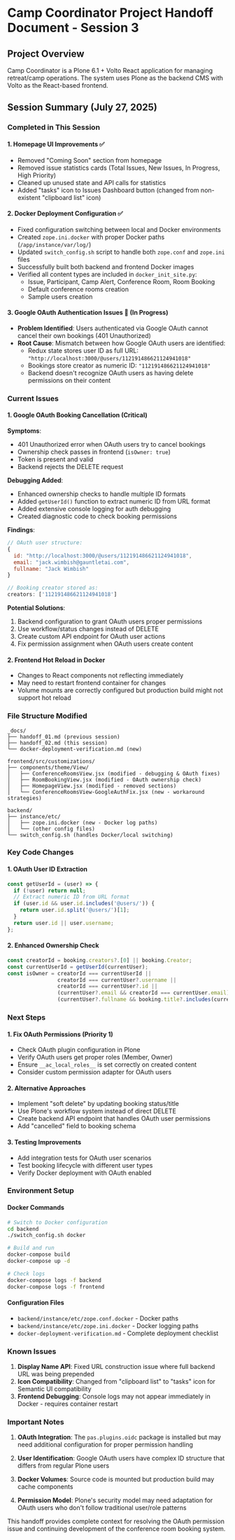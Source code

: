 # Camp Coordinator Project Handoff Document - Session 3

## Project Overview
Camp Coordinator is a Plone 6.1 + Volto React application for managing retreat/camp operations. The system uses Plone as the backend CMS with Volto as the React-based frontend.

## Session Summary (July 27, 2025)

### Completed in This Session

#### 1. Homepage UI Improvements ✅
- Removed "Coming Soon" section from homepage
- Removed issue statistics cards (Total Issues, New Issues, In Progress, High Priority)
- Cleaned up unused state and API calls for statistics
- Added "tasks" icon to Issues Dashboard button (changed from non-existent "clipboard list" icon)

#### 2. Docker Deployment Configuration ✅
- Fixed configuration switching between local and Docker environments
- Created `zope.ini.docker` with proper Docker paths (`/app/instance/var/log/`)
- Updated `switch_config.sh` script to handle both `zope.conf` and `zope.ini` files
- Successfully built both backend and frontend Docker images
- Verified all content types are included in `docker_init_site.py`:
  - Issue, Participant, Camp Alert, Conference Room, Room Booking
  - Default conference rooms creation
  - Sample users creation

#### 3. Google OAuth Authentication Issues 🔧 (In Progress)
- **Problem Identified**: Users authenticated via Google OAuth cannot cancel their own bookings (401 Unauthorized)
- **Root Cause**: Mismatch between how Google OAuth users are identified:
  - Redux state stores user ID as full URL: `"http://localhost:3000/@users/112191486621124941018"`
  - Bookings store creator as numeric ID: `"112191486621124941018"`
  - Backend doesn't recognize OAuth users as having delete permissions on their content

### Current Issues

#### 1. Google OAuth Booking Cancellation (Critical)
**Symptoms**:
- 401 Unauthorized error when OAuth users try to cancel bookings
- Ownership check passes in frontend (`isOwner: true`)
- Token is present and valid
- Backend rejects the DELETE request

**Debugging Added**:
- Enhanced ownership checks to handle multiple ID formats
- Added `getUserId()` function to extract numeric ID from URL format
- Added extensive console logging for auth debugging
- Created diagnostic code to check booking permissions

**Findings**:
```javascript
// OAuth user structure:
{
  id: "http://localhost:3000/@users/112191486621124941018",
  email: "jack.wimbish@gauntletai.com",
  fullname: "Jack Wimbish"
}

// Booking creator stored as:
creators: ['112191486621124941018']
```

**Potential Solutions**:
1. Backend configuration to grant OAuth users proper permissions
2. Use workflow/status changes instead of DELETE
3. Create custom API endpoint for OAuth user actions
4. Fix permission assignment when OAuth users create content

#### 2. Frontend Hot Reload in Docker
- Changes to React components not reflecting immediately
- May need to restart frontend container for changes
- Volume mounts are correctly configured but production build might not support hot reload

### File Structure Modified

```
_docs/
├── handoff_01.md (previous session)
├── handoff_02.md (this session)
└── docker-deployment-verification.md (new)

frontend/src/customizations/
├── components/theme/View/
│   ├── ConferenceRoomsView.jsx (modified - debugging & OAuth fixes)
│   ├── RoomBookingView.jsx (modified - OAuth ownership check)
│   ├── HomepageView.jsx (modified - removed sections)
│   └── ConferenceRoomsView-GoogleAuthFix.jsx (new - workaround strategies)

backend/
├── instance/etc/
│   ├── zope.ini.docker (new - Docker log paths)
│   └── (other config files)
└── switch_config.sh (handles Docker/local switching)
```

### Key Code Changes

#### 1. OAuth User ID Extraction
```javascript
const getUserId = (user) => {
  if (!user) return null;
  // Extract numeric ID from URL format
  if (user.id && user.id.includes('@users/')) {
    return user.id.split('@users/')[1];
  }
  return user.id || user.username;
};
```

#### 2. Enhanced Ownership Check
```javascript
const creatorId = booking.creators?.[0] || booking.Creator;
const currentUserId = getUserId(currentUser);
const isOwner = creatorId === currentUserId || 
                creatorId === currentUser?.username ||
                creatorId === currentUser?.id ||
                (currentUser?.email && creatorId === currentUser.email) ||
                (currentUser?.fullname && booking.title?.includes(currentUser.fullname));
```

### Next Steps

#### 1. Fix OAuth Permissions (Priority 1)
- Check OAuth plugin configuration in Plone
- Verify OAuth users get proper roles (Member, Owner)
- Ensure `__ac_local_roles__` is set correctly on created content
- Consider custom permission adapter for OAuth users

#### 2. Alternative Approaches
- Implement "soft delete" by updating booking status/title
- Use Plone's workflow system instead of direct DELETE
- Create backend API endpoint that handles OAuth user permissions
- Add "cancelled" field to booking schema

#### 3. Testing Improvements
- Add integration tests for OAuth user scenarios
- Test booking lifecycle with different user types
- Verify Docker deployment with OAuth enabled

### Environment Setup

#### Docker Commands
```bash
# Switch to Docker configuration
cd backend
./switch_config.sh docker

# Build and run
docker-compose build
docker-compose up -d

# Check logs
docker-compose logs -f backend
docker-compose logs -f frontend
```

#### Configuration Files
- `backend/instance/etc/zope.conf.docker` - Docker paths
- `backend/instance/etc/zope.ini.docker` - Docker logging paths
- `docker-deployment-verification.md` - Complete deployment checklist

### Known Issues

1. **Display Name API**: Fixed URL construction issue where full backend URL was being prepended
2. **Icon Compatibility**: Changed from "clipboard list" to "tasks" icon for Semantic UI compatibility
3. **Frontend Debugging**: Console logs may not appear immediately in Docker - requires container restart

### Important Notes

1. **OAuth Integration**: The `pas.plugins.oidc` package is installed but may need additional configuration for proper permission handling

2. **User Identification**: Google OAuth users have complex ID structure that differs from regular Plone users

3. **Docker Volumes**: Source code is mounted but production build may cache components

4. **Permission Model**: Plone's security model may need adaptation for OAuth users who don't follow traditional user/role patterns

This handoff provides complete context for resolving the OAuth permission issue and continuing development of the conference room booking system.